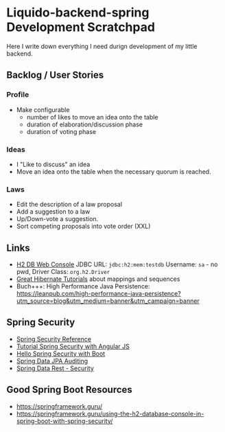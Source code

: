 # Liquido-backend-spring Development Scratchpad

Here I write down everything I need durign development of my little backend. 

## Backlog / User Stories

### Profile

 - Make configurable
   - number of likes to move an idea onto the table
   - duration of elaboration/discussion phase 
   - duration of voting phase

### Ideas

 - I "Like to discuss" an idea
 - Move an idea onto the table when the necessary quorum is reached.

### Laws

 - Edit the description of a law proposal
 - Add a suggestion to a law
 - Up/Down-vote a suggestion.
 - Sort competing proposals into vote order (XXL)




## Links

 - [H2 DB Web Console](http://localhost:8090/console)   JDBC URL: `jdbc:h2:mem:testdb`   Username: `sa` - no pwd, Driver Class: `org.h2.Driver`  
 - [Great Hibernate Tutorials](https://vladmihalcea.com/tutorials/hibernate/)  about mappings and sequences
 - Buch+++: High Performance Java Persistence: https://leanpub.com/high-performance-java-persistence?utm_source=blog&utm_medium=banner&utm_campaign=banner

## Spring Security
 - [Spring Security Reference](http://docs.spring.io/spring-security/site/docs/current/reference/htmlsingle/#test-method-withuserdetails)
 - [Tutorial Spring Security with Angular JS](https://spring.io/guides/tutorials/spring-security-and-angular-js/#_the_login_page_angular_js_and_spring_security_part_ii)
 - [Hello Spring Security with Boot](http://docs.spring.io/spring-security/site/docs/current/guides/html5//helloworld-boot.html#updating-your-dependencies)
 - [Spring Data JPA Auditing](https://docs.spring.io/spring-data/jpa/docs/current/reference/html/#auditing)
 - [Spring Data Rest - Security](http://docs.spring.io/spring-data/rest/docs/current/reference/html/#security)
 

## Good Spring Boot Resources

 - https://springframework.guru/
 - https://springframework.guru/using-the-h2-database-console-in-spring-boot-with-spring-security/